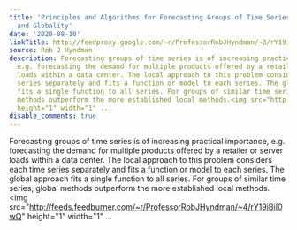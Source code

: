 ```yaml
---
title: 'Principles and Algorithms for Forecasting Groups of Time Series: Locality
  and Globality'
date: '2020-08-10'
linkTitle: http://feedproxy.google.com/~r/ProfessorRobJHyndman/~3/rY19iBiI0wQ/
source: Rob J Hyndman
description: Forecasting groups of time series is of increasing practical importance,
  e.g. forecasting the demand for multiple products offered by a retailer or server
  loads within a data center. The local approach to this problem considers each time
  series separately and fits a function or model to each series. The global approach
  fits a single function to all series. For groups of similar time series, global
  methods outperform the more established local methods.<img src="http://feeds.feedburner.com/~r/ProfessorRobJHyndman/~4/rY19iBiI0wQ"
  height="1" width="1" ...
disable_comments: true
---
```

Forecasting groups of time series is of increasing practical importance, e.g. forecasting the demand for multiple products offered by a retailer or server loads within a data center. The local approach to this problem considers each time series separately and fits a function or model to each series. The global approach fits a single function to all series. For groups of similar time series, global methods outperform the more established local methods.<img src="http://feeds.feedburner.com/~r/ProfessorRobJHyndman/~4/rY19iBiI0wQ" height="1" width="1" ...